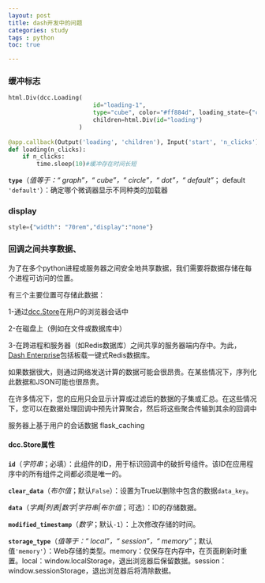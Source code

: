 ```yaml
---
layout: post
title: dash开发中的问题
categories: study
tags : python
toc: true

---
```


### 缓冲标志

```python
html.Div(dcc.Loading(
                        id="loading-1",
                        type="cube", color="#ff884d", loading_state={"component_name": "loading"},
                        children=html.Div(id="loading")
                    )
 
@app.callback(Output('loading', 'children'), Input('start', 'n_clicks'))
def loading(n_clicks):
    if n_clicks:
        time.sleep(10)#缓冲存在时间长短
```

**`type`**（*值等于：“ graph”，“ cube”，“ circle”，“ dot”，“ default”*； default `'default'`）：确定哪个微调器显示不同种类的加载器

### display

```python
style={"width": "70rem","display":"none"}
```

### 回调之间共享数据、

为了在多个python进程或服务器之间安全地共享数据，我们需要将数据存储在每个进程可访问的位置。

有三个主要位置可存储此数据：

1-通过[dcc.Store](https://dash.plotly.com/dash-core-components/store)在用户的浏览器会话中

2-在磁盘上（例如在文件或数据库中）

3-在跨进程和服务器（如Redis数据库）之间共享的服务器端内存中。为此，[Dash Enterprise](https://plotly.com/dash)包括板载一键式Redis数据库。

如果数据很大，则通过网络发送计算的数据可能会很昂贵。在某些情况下，序列化此数据和JSON可能也很昂贵。

在许多情况下，您的应用只会显示计算或过滤后的数据的子集或汇总。在这些情况下，您可以在数据处理回调中预先计算聚合，然后将这些聚合传输到其余的回调中



服务器上基于用户的会话数据 flask_caching



#### dcc.Store属性

**`id`**（*字符串*；必填）：此组件的ID，用于标识回调中的破折号组件。该ID在应用程序中的所有组件之间都必须是唯一的。

**`clear_data`**（*布尔值*；默认`False`）：设置为True以删除中包含的数据`data_key`。

**`data`**（*字典|列表|数字|字符串|布尔值*；可选）：ID的存储数据。

**`modified_timestamp`**（*数字*；默认`-1`）：上次修改存储的时间。

**`storage_type`**（*值等于：“ local”，“ session”，“ memory”*；默认值`'memory'`）：Web存储的类型。memory：仅保存在内存中，在页面刷新时重置。local：window.localStorage，退出浏览器后保留数据。session：window.sessionStorage，退出浏览器后将清除数据。